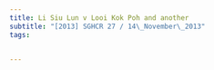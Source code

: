```yaml
---
title: Li Siu Lun v Looi Kok Poh and another 
subtitle: "[2013] SGHCR 27 / 14\_November\_2013"
tags:


---
```


